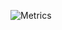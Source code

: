 ![Metrics](https://metrics.lecoq.io/shaw4?template=terminal&base.activity=0&base.repositories=0&base.metadata=0&isocalendar=1&languages=1&pagespeed=1&pagespeed.detailed=false&pagespeed.screenshot=false&isocalendar.duration=half-year&config.timezone=Europe%2FStockholm)
